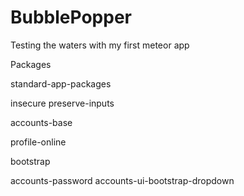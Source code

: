 BubblePopper
============

Testing the waters with my first meteor app




Packages

standard-app-packages

insecure
preserve-inputs

accounts-base

profile-online

bootstrap

accounts-password
accounts-ui-bootstrap-dropdown
